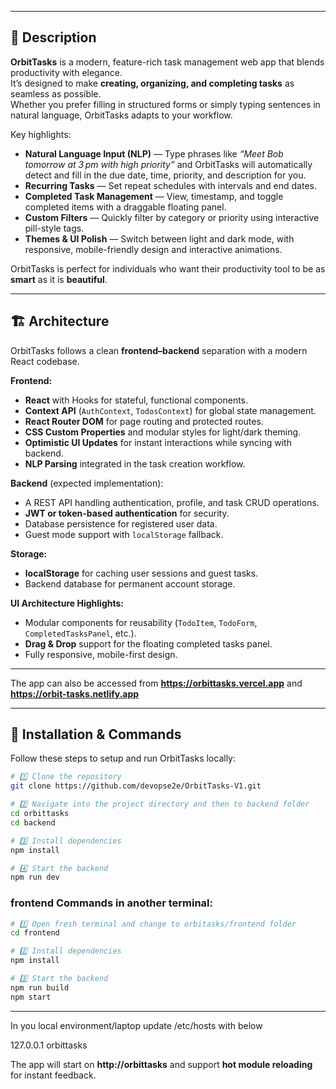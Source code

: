 ***

## 📜 Description

**OrbitTasks** is a modern, feature-rich task management web app that blends productivity with elegance.  
It’s designed to make **creating, organizing, and completing tasks** as seamless as possible.  
Whether you prefer filling in structured forms or simply typing sentences in natural language, OrbitTasks adapts to your workflow.

Key highlights:
- **Natural Language Input (NLP)** — Type phrases like _“Meet Bob tomorrow at 3 pm with high priority”_ and OrbitTasks will automatically detect and fill in the due date, time, priority, and description for you.
- **Recurring Tasks** — Set repeat schedules with intervals and end dates.
- **Completed Task Management** — View, timestamp, and toggle completed items with a draggable floating panel.
- **Custom Filters** — Quickly filter by category or priority using interactive pill-style tags.
- **Themes & UI Polish** — Switch between light and dark mode, with responsive, mobile-friendly design and interactive animations.

OrbitTasks is perfect for individuals who want their productivity tool to be as **smart** as it is **beautiful**.

***


## 🏗 Architecture

OrbitTasks follows a clean **frontend–backend** separation with a modern React codebase.

**Frontend:**
- **React** with Hooks for stateful, functional components.
- **Context API** (`AuthContext`, `TodosContext`) for global state management.
- **React Router DOM** for page routing and protected routes.
- **CSS Custom Properties** and modular styles for light/dark theming.
- **Optimistic UI Updates** for instant interactions while syncing with backend.
- **NLP Parsing** integrated in the task creation workflow.

**Backend** (expected implementation):
- A REST API handling authentication, profile, and task CRUD operations.
- **JWT or token-based authentication** for security.
- Database persistence for registered user data.
- Guest mode support with `localStorage` fallback.

**Storage:**
- **localStorage** for caching user sessions and guest tasks.
- Backend database for permanent account storage.

**UI Architecture Highlights:**
- Modular components for reusability (`TodoItem`, `TodoForm`, `CompletedTasksPanel`, etc.).
- **Drag & Drop** support for the floating completed tasks panel.
- Fully responsive, mobile-first design.

***

The app can also be accessed from  **https://orbittasks.vercel.app** and **https://orbit-tasks.netlify.app**

***

## 🚀 Installation & Commands

Follow these steps to setup and run OrbitTasks locally:

```bash
# 1️⃣ Clone the repository
git clone https://github.com/devopse2e/OrbitTasks-V1.git

# 2️⃣ Navigate into the project directory and then to backend folder
cd orbittasks
cd backend

# 3️⃣ Install dependencies
npm install

# 4️⃣ Start the backend
npm run dev
```



### frontend Commands in another terminal:
```bash
# 1️⃣ Open fresh terminal and change to orbitasks/frontend folder
cd frontend

# 2️⃣ Install dependencies
npm install

# 3️⃣ Start the backend
npm run build
npm start
```

***
In you local environment/laptop update /etc/hosts with below

127.0.0.1 orbittasks


The app will start on **http://orbittasks** and support **hot module reloading** for instant feedback.


